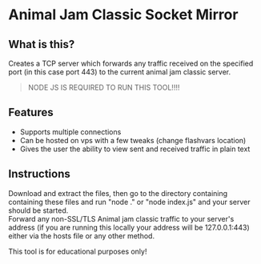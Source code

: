 # Animal Jam Classic Socket Mirror

## What is this?

Creates a TCP server which forwards any traffic received on the specified port (in this case port 443) to the current animal jam classic server.                   
           
>NODE JS IS REQUIRED TO RUN THIS TOOL!!!!

## Features

- Supports multiple connections             
- Can be hosted on vps with a few tweaks (change flashvars location)    
- Gives the user the ability to view sent and received traffic in plain text    


## Instructions

Download and extract the files, then go to the directory containing containing these files and run "node ." or "node index.js" and your server should be started.     
Forward any non-SSL/TLS Animal jam classic traffic to your server's address (if you are running this locally your address will be 127.0.0.1:443) either via the hosts file or any other method.


This tool is for educational purposes only!
